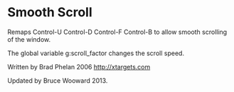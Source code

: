 # Smooth Scroll

Remaps Control-U Control-D Control-F Control-B to allow smooth scrolling of the window.

The global variable g:scroll_factor changes the scroll speed.

Written by Brad Phelan 2006
http://xtargets.com

Updated by Bruce Wooward 2013.

